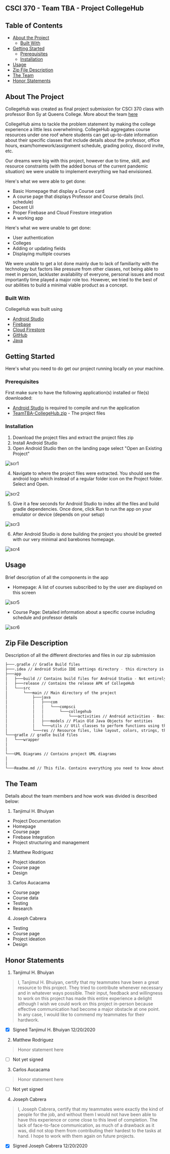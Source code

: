 ## CSCI 370 - Team TBA - Project CollegeHub

## Table of Contents

* [About the Project](#about-the-project)
  * [Built With](#built-with)
* [Getting Started](#getting-started)
  * [Prerequisites](#prerequisites)
  * [Installation](#installation)
* [Usage](#usage)
* [Zip File Description](#zip-file-description)
* [The Team](#the-team)
* [Honor Statements](#honor-statements)

## About The Project

CollegeHub was created as final project submission for CSCI 370 class with professor Bon Sy at Queens College. More about the team [here](#the-team)

CollegeHub aims to tackle the problem statement by making the college experience a little less overwhelming. CollegeHub aggregates course resources under one roof where students can get up-to-date information about their specific classes that include details about the professor, office hours, exam/homework/assignment schedule, grading policy, discord invite, etc. 

Our dreams were big with this project, however due to time, skill, and resource constraints (with the added bonus of the current pandemic situation) we were unable to implement everything we had envisioned.

Here's what we were able to get done:
* Basic Homepage that display a Course card
* A course page that displays Professor and Course details (incl. schedule)
* Decent UI
* Proper Firebase and Cloud Firestore integration
* A working app

Here's what we were unable to get done:
* User authentication
* Colleges
* Adding or updating fields
* Displaying multiple courses

We were unable to get a lot done mainly due to lack of familiarity with the technology but factors like pressure from other classes, not being able to meet in person, lackluster availability of everyone, personal issues and most importantly time played a major role too. However, we tried to the best of our abilities to build a minimal viable product as a concept.

### Built With

CollegeHub was built using

* [Android Studio](https://developer.android.com/studio)
* [Firebase](https://firebase.google.com/)
* [Cloud Firestore](https://firebase.google.com/docs/firestore)
* [GitHub](https://github.com/th3pi/CS370-Team-TBA)
* [Java](https://en.wikipedia.org/wiki/Java_(programming_language))

## Getting Started

Here's what you need to do get our project running locally on your machine.

### Prerequisites

First make sure to have the following application(s) installed or file(s) downloaded: 

* [Android Studio](https://developer.android.com/studio) is required to compile and run the application
* [TeamTBA-CollegeHub.zip](https://github.com/th3pi/CS370-Team-TBA/archive/master.zip) - The project files

### Installation

1. Download the project files and extract the project files zip
2. Install Android Studio
3. Open Android Studio then on the landing page select "Open an Existing Project"

![scr1](https://i.imgur.com/iLE0KWh.png)

4. Navigate to where the project files were extracted. You should see the android logo which instead of a regular folder icon on the Project folder. Select and Open.

![scr2](https://i.imgur.com/UAE1h3K.png)

5. Give it a few seconds for Android Studio to index all the files and build gradle dependencies. Once done, click Run to run the app on your emulator or device (depends on your setup)

![scr3](https://i.imgur.com/KSd7qW8.png)

6. After Android Studio is done building the project you should be greeted with our very minimal and barebones homepage.

![scr4](https://i.imgur.com/3nj8322.png)

## Usage

Brief description of all the components in the app

* Homepage: A list of courses subscribed to by the user are displayed on this screen

![scr5](https://i.imgur.com/3nj8322.png)

* Course Page: Detailed information about a specific course including schedule and professor details

![scr6](https://i.imgur.com/NC4Vnep.png)


## Zip File Description

Description of all the different directories and files in our zip submission

```bash
├───.gradle // Gradle Build files
├───.idea // Android Studio IDE settings directory - this directory is what indicates that this is an Android App Project
├───app
│   ├───build // Contains build files for Android Studio - Not entirely relevant
│   ├───release // Contains the release APK of CollegeHub
│   └───src
│       └───main // Main directory of the project
│           ├───java
│           │   ├───com
│           │   │   └───compsci
│           │   │       └───collegehub
│           │   │           └───activities // Android activities - Basically each page of the app
│           │   ├───models // Plain Old Java Objects for entities
│           │   └───utils // Util classes to perform functions using the entities mainly used to interact with Firebase
│           └───res // Resource files, like layout, colors, strings, themes, icons etc.
└───gradle // gradle build files
│   └───wrapper
│
│
└───UML Diagrams // Contains project UML diagrams
│
│
└───Readme.md // This file. Contains everything you need to know about the project
```

## The Team

Details about the team members and how work was divided is described below:

1. Tanjimul H. Bhuiyan
 - Project Documentation
 - Homepage
 - Course page
 - Firebase Integration
 - Project structuring and management
2. Matthew Rodriguez
 - Project ideation
 - Course page
 - Design
3. Carlos Aucacama
 - Course page
 - Course data
 - Testing
 - Research
4. Joseph Cabrera
 - Testing
 - Course page
 - Project ideation
 - Design
 
## Honor Statements

1. Tanjimul H. Bhuiyan 
 > I, Tanjimul H. Bhuiyan, certify that my teammates have been a great resource to this project. They tried to contribute whenever necessary and in whatever ways possible. Their input, feedback and willingness to work on this project has made this entire experience a delight although I wish we could work on this project in-person because effective communication had become a major obstacle at one point. In any case, I would like to commend my teammates for their hardwork.

  - [x] Signed Tanjimul H. Bhuiyan 12/20/2020
2. Matthew Rodriguez
> Honor statement here

- [ ] Not yet signed
3. Carlos Aucacama
> Honor statement here

- [ ] Not yet signed
4. Joseph Cabrera
> I, Joseph Cabrera, certify that my teammates were exactly the kind of people for the job, and without them I would not have been able to have this experience or come close to this level of completion. The lack of face-to-face communication, as much of a drawback as it was, did not stop them from contributing their hardest to the tasks at hand. I hope to work with them again on future projects. 

- [x] Signed Joseph Cabrera 12/20/2020

